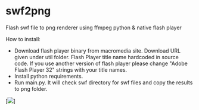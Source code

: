 # swf2png
Flash swf file to png renderer using ffmpeg python &amp; native flash player

How to install:

- Download flash player binary from macromedia site. Download URL given under util folder. Flash Player title name hardcoded in source code. If you use another version of flash player please change "Adobe Flash Player 32" strings with your title names.
- Install python requirements.
- Run main.py. It will check swf directory for swf files and copy the results to png folder.

[![](https://j.gifs.com/q7KvDR.gif)]
